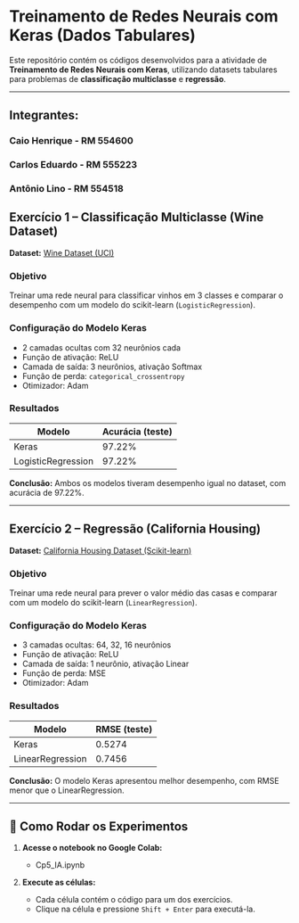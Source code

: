 # Treinamento de Redes Neurais com Keras (Dados Tabulares)

Este repositório contém os códigos desenvolvidos para a atividade de **Treinamento de Redes Neurais com Keras**, utilizando datasets tabulares para problemas de **classificação multiclasse** e **regressão**.

---

## Integrantes:
### Caio Henrique - RM 554600
### Carlos Eduardo - RM 555223
### Antônio Lino - RM 554518

## **Exercício 1 – Classificação Multiclasse (Wine Dataset)**

**Dataset:** [Wine Dataset (UCI)](https://archive.ics.uci.edu/ml/datasets/wine)

### **Objetivo**
Treinar uma rede neural para classificar vinhos em 3 classes e comparar o desempenho com um modelo do scikit-learn (`LogisticRegression`).

### **Configuração do Modelo Keras**
- 2 camadas ocultas com 32 neurônios cada  
- Função de ativação: ReLU  
- Camada de saída: 3 neurônios, ativação Softmax  
- Função de perda: `categorical_crossentropy`  
- Otimizador: Adam  

### **Resultados**
| Modelo                | Acurácia (teste) |
|-----------------------|----------------|
| Keras                 | 97.22%         |
| LogisticRegression    | 97.22%         |

**Conclusão:** Ambos os modelos tiveram desempenho igual no dataset, com acurácia de 97.22%.

---

## **Exercício 2 – Regressão (California Housing)**

**Dataset:** [California Housing Dataset (Scikit-learn)](https://scikit-learn.org/stable/modules/generated/sklearn.datasets.fetch_california_housing.html)

### **Objetivo**
Treinar uma rede neural para prever o valor médio das casas e comparar com um modelo do scikit-learn (`LinearRegression`).

### **Configuração do Modelo Keras**
- 3 camadas ocultas: 64, 32, 16 neurônios  
- Função de ativação: ReLU  
- Camada de saída: 1 neurônio, ativação Linear  
- Função de perda: MSE  
- Otimizador: Adam  

### **Resultados**
| Modelo                | RMSE (teste)   |
|-----------------------|----------------|
| Keras                 | 0.5274         |
| LinearRegression      | 0.7456         |

**Conclusão:** O modelo Keras apresentou melhor desempenho, com RMSE menor que o LinearRegression.

---

## 🚀 Como Rodar os Experimentos

1. **Acesse o notebook no Google Colab:**
   - Cp5_IA.ipynb

2. **Execute as células:**
   - Cada célula contém o código para um dos exercícios.
   - Clique na célula e pressione `Shift + Enter` para executá-la.


